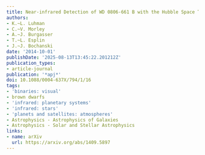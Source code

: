 ```yaml
---
title: Near-infrared Detection of WD 0806-661 B with the Hubble Space Telescope
authors:
- K.~L. Luhman
- C.~V. Morley
- A.~J. Burgasser
- T.~L. Esplin
- J.~J. Bochanski
date: '2014-10-01'
publishDate: '2025-08-13T13:45:22.201212Z'
publication_types:
- article-journal
publication: '*apj*'
doi: 10.1088/0004-637X/794/1/16
tags:
- 'binaries: visual'
- brown dwarfs
- 'infrared: planetary systems'
- 'infrared: stars'
- 'planets and satellites: atmospheres'
- Astrophysics - Astrophysics of Galaxies
- Astrophysics - Solar and Stellar Astrophysics
links:
- name: arXiv
  url: https://arxiv.org/abs/1409.5897
---
```

